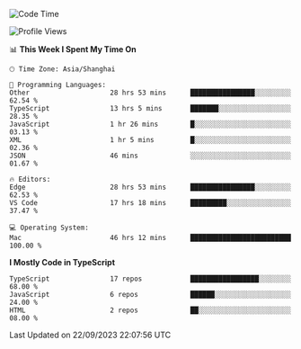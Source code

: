 <!--START_SECTION:waka-->
![Code Time](http://img.shields.io/badge/Code%20Time-5%2C210%20hrs%2012%20mins-blue)

![Profile Views](http://img.shields.io/badge/Profile%20Views-0-blue)

📊 **This Week I Spent My Time On** 

```text
🕑︎ Time Zone: Asia/Shanghai

💬 Programming Languages: 
Other                    28 hrs 53 mins      ████████████████░░░░░░░░░   62.54 % 
TypeScript               13 hrs 5 mins       ███████░░░░░░░░░░░░░░░░░░   28.35 % 
JavaScript               1 hr 26 mins        █░░░░░░░░░░░░░░░░░░░░░░░░   03.13 % 
XML                      1 hr 5 mins         █░░░░░░░░░░░░░░░░░░░░░░░░   02.36 % 
JSON                     46 mins             ░░░░░░░░░░░░░░░░░░░░░░░░░   01.67 % 

🔥 Editors: 
Edge                     28 hrs 53 mins      ████████████████░░░░░░░░░   62.53 % 
VS Code                  17 hrs 18 mins      █████████░░░░░░░░░░░░░░░░   37.47 % 

💻 Operating System: 
Mac                      46 hrs 12 mins      █████████████████████████   100.00 % 
```

**I Mostly Code in TypeScript** 

```text
TypeScript               17 repos            █████████████████░░░░░░░░   68.00 % 
JavaScript               6 repos             ██████░░░░░░░░░░░░░░░░░░░   24.00 % 
HTML                     2 repos             ██░░░░░░░░░░░░░░░░░░░░░░░   08.00 % 
```




 Last Updated on 22/09/2023 22:07:56 UTC
<!--END_SECTION:waka-->
